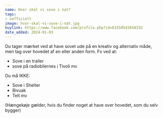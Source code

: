 ```yaml
---
name: Hvor skal vi sove i nat?
tags:
- uofficielt
image: hvor-skal-vi-sove-i-nat.jpg
buylink: https://www.facebook.com/profile.php?id=61550542658332
date_added: 2024-01-03
---
```

Du tager mærket ved at have sovet ude på en kreativ og alternativ måde, men tag over hovedet af en eller anden form. 
Fx ved at:
- Sove i en trailer
- sove på radiobilernes i Tivoli mv

Du må IKKE:
- Sove i Shelter
- Bivuak
- Telt mv

(Hængekøje gælder, hvis du finder noget at have over hovedet, som du selv bygger)
